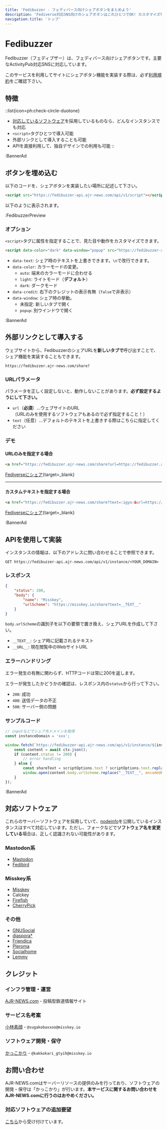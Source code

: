 ```yaml
---
title: 'Fedibuzzer - フェディバース向けシェアボタンをまとめよう'
description: 'Fediverse対応SNS向けのシェアボタンはこれひとつでOK! カスタマイズ可能な高機能APIも備えています。'
navigation.title: 'トップ'
---
```


# Fedibuzzer

Fedibuzzer（フェディブザー）は、フェディバース向けシェアボタンです。主要なActivityPub対応SNSに対応しています。

このサービスを利用してサイトにシェアボタン機能を実装する際は、必ず[利用規約](/tos)をご確認下さい。

## 特徴

::list{icon=ph:check-circle-duotone}
- [対応しているソフトウェア](#対応ソフトウェア)を採用しているものなら、どんなインスタンスでも対応
- `<script>`タグひとつで導入可能
- 外部リンクとして導入することも可能
- APIを直接利用して、独自デザインでの利用も可能
::

:BannerAd

## ボタンを埋め込む

以下のコードを、シェアボタンを実装したい場所に記述して下さい。

```html
<script src="https://fedibuzzer-api.ajr-news.com/api/v1/script"></script>
```

以下のように表示されます。

:FedibuzzerPreview

### オプション

`<script>`タグに属性を指定することで、見た目や動作をカスタマイズできます。

```html
<script data-color="dark" data-window="popup" src="https://fedibuzzer-api.ajr-news.com/api/v1/script"></script>
```

- `data-text`: シェア時のテキストを上書きできます。`\n`で改行できます。
- `data-color`: カラーモードの変更。
    - `auto`: 端末のカラーモードに合わせる
    - `light`: ライトモード（**デフォルト**）
    - `dark`: ダークモード
- `data-credit`: 右下のクレジットの表示有無（`false`で非表示）
- `data-window`: シェア時の挙動。
    - 未指定: 新しいタブで開く
    - `popup`: 別ウインドウで開く

:BannerAd

## 外部リンクとして導入する

ウェブサイトから、FedibuzzerのシェアURLを**新しいタブで**呼び出すことで、シェア機能を実装することもできます。

```
https://fedibuzzer.ajr-news.com/share?
```

### URLパラメータ

パラメータを正しく設定しないと、動作しないことがあります。**必ず設定するようにして下さい。**

- `url`（**必須**）…ウェブサイトのURL  
  （URLのみを使用するソフトウェアもあるので必ず指定すること！）
- `text`（任意）…デフォルトのテキストを上書きする際はこちらに指定してください

### デモ

#### URLのみを指定する場合

```html
<a href="https://fedibuzzer.ajr-news.com/share?url=https://fedibuzzer.ajr-news.com" target="_blank">Fediverseにシェア</a>
```

[Fediverseにシェア](https://fedibuzzer.ajr-news.com/share?url=https://fedibuzzer.ajr-news.com){target=_blank}

---

#### カスタムテキストを指定する場合

```html
<a href="https://fedibuzzer.ajr-news.com/share?text=:igyo:&url=https://fedibuzzer.ajr-news.com" target="_blank">Fediverseにシェア</a>
```

[Fediverseにシェア](https://fedibuzzer.ajr-news.com/share?text=:igyo:&url=https://fedibuzzer.ajr-news.com){target=_blank}

:BannerAd

## APIを使用して実装

インスタンスの情報は、以下のアドレスに問い合わせることで参照できます。

```http
GET https://fedibuzzer-api.ajr-news.com/api/v1/instance/<YOUR_DOMAIN>
```

### レスポンス

```json
{
    "status": 200,
    "body": {
        "name": "Misskey",
        "urlScheme": "https://misskey.io/share?text=__TEXT__"
    }
}
```

`body.urlScheme`の識別子を以下の要領で置き換え、シェアURLを作成して下さい。

- `__TEXT__`: シェア時に記載されるテキスト
- `__URL__`: 現在閲覧中のWebサイトURL

### エラーハンドリング

エラー発生の有無に関わらず、HTTPコードは常に200を返します。

エラーが発生したかどうかの確認は、レスポンス内の`status`から行って下さい。

- `200`: 成功
- `400`: 送信データの不正
- `500`: サーバー側の問題

### サンプルコード

```js
// inputなどでシェア先ドメインを取得
const instanceDomain = 'xxx';

window.fetch(`https://fedibuzzer-api.ajr-news.com/api/v1/instance/${instanceDomain}`).then(async (ctx) => {
    const content = await ctx.json();
    if (content.status != 200) {
        // error handling
    } else {
        const shareText = scriptOptions.text ? scriptOptions.text.replace(/\\n/g, '\n') : `${document.title}\n${location.href} #fedibuzzer`;
        window.open(content.body.urlScheme.replace("__TEXT__", encodeURIComponent(shareText)).replace("__URL__", encodeURIComponent(location.href)));
    }
});

```

:BannerAd

## 対応ソフトウェア

これらのサーバーソフトウェアを採用していて、[nodeinfo](https://github.com/jhass/nodeinfo)を公開しているインスタンスはすべて対応しています。ただし、フォークなどで**ソフトウェア名を変更している**場合は、正しく認識されない可能性があります。

### Mastodon系

- [Mastodon](https://joinmastodon.org/)
- [Fedibird](https://fedibird.com/about)

### Misskey系

- [Misskey](https://misskey-hub.net)
- Calckey
- [Firefish](https://joinfirefish.org/)
- [CherryPick](https://github.com/kokonect-link/cherrypick)

### その他

- [GNUSocial](https://gnusocial.network/)
- [diaspora*](https://diasporafoundation.org/)
- [Friendica](https://friendi.ca/)
- [Pleroma](https://pleroma.social/)
- [Socialhome](https://github.com/jaywink/socialhome)
- [Lemmy](https://join-lemmy.org/)

## クレジット

### インフラ管理・運営

[AJR-NEWS.com](https://www.ajr-news.com) - 投稿型鉄道情報サイト

### サービス名考案

[小林素顔](https://misskey.io/@sugakobaxxoo) - `@sugakobaxxoo@misskey.io`

### ソフトウェア開発・保守

[かっこかり](https://misskey.io/@kakkokari_gtyih) - `@kakkokari_gtyih@misskey.io`

## お問い合わせ

AJR-NEWS.comはサーバーリソースの提供のみを行っており、ソフトウェアの開発・保守は「かっこかり」が行います。**本サービスに関するお問い合わせをAJR-NEWS.comに行うのはおやめください。**

### 対応ソフトウェアの追加要望

[こちら](https://docs.google.com/forms/d/e/1FAIpQLSfCxtIjG59kic5I1ue4bBMbDfcbvZzKAGVmP5JnXkH51binHw/viewform)から受け付けています。
